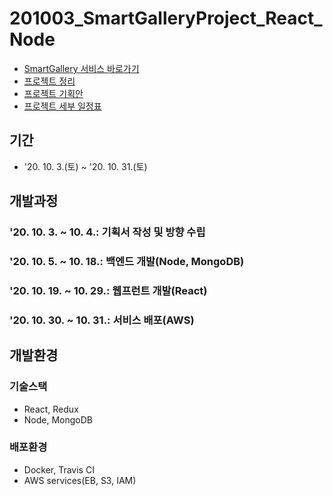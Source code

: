 
# 201003_SmartGalleryProject_React_Node
> 
* [SmartGallery 서비스 바로가기](#)
* [프로젝트 정리](https://www.notion.so/5c2b68c3ea994a4c8f48d0a4bb12dfe8)
* [프로젝트 기획안](https://docs.google.com/document/d/1vjMIfRRL0LA51GVTZCjFNcIqeQl6gqodsmkOK1m5A8k/edit?usp=sharing)
* [프로젝트 세부 일정표](https://docs.google.com/spreadsheets/d/1_Wt4_X0bFx_EWs96XNJ3gPiMe3q-OPMoWkDOoAI3P_M/edit?usp=sharing)

## 기간
* '20. 10. 3.(토) ~ '20. 10. 31.(토)

## 개발과정
### '20. 10. 3. ~ 10. 4.: 기획서 작성 및 방향 수립
### '20. 10. 5. ~ 10. 18.: 백엔드 개발(Node, MongoDB)
### '20. 10. 19. ~ 10. 29.: 웹프런트 개발(React)
### '20. 10. 30. ~ 10. 31.: 서비스 배포(AWS)

## 개발환경
### 기술스택
* React, Redux
* Node, MongoDB
### 배포환경
* Docker, Travis CI
* AWS services(EB, S3, IAM)



